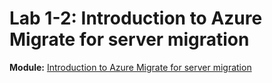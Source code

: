 # Lab 1-2: Introduction to Azure Migrate for server migration

**Module:** [Introduction to Azure Migrate for server migration](https://learn.microsoft.com/en-us/training/modules/m365-azure-migrate-introduction/)
